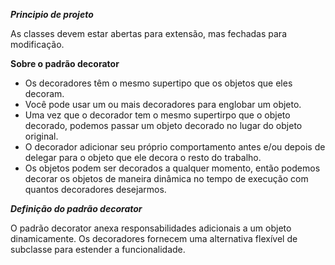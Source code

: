 _**Principio de projeto**_

As classes devem estar abertas para extensão, mas fechadas para modificação.

**Sobre o padrão decorator**
 - Os decoradores têm o mesmo supertipo que os objetos que eles decoram.
 - Você pode usar um ou mais decoradores para englobar um objeto.
 - Uma vez que o decorador tem o mesmo supertirpo que o objeto decorado, podemos passar
 um objeto decorado no lugar do objeto original.
 - O decorador adicionar seu próprio comportamento antes e/ou depois de delegar para o objeto que ele decora o resto do 
 trabalho.
 - Os objetos podem ser decorados a qualquer momento, então podemos decorar os objetos de maneira dinâmica no tempo
 de execução com quantos decoradores desejarmos.
 
 **_Definição do padrão decorator_**
 
 O padrão decorator anexa responsabilidades adicionais a um objeto dinamicamente. Os decoradores fornecem
 uma alternativa flexível de subclasse para estender a funcionalidade.